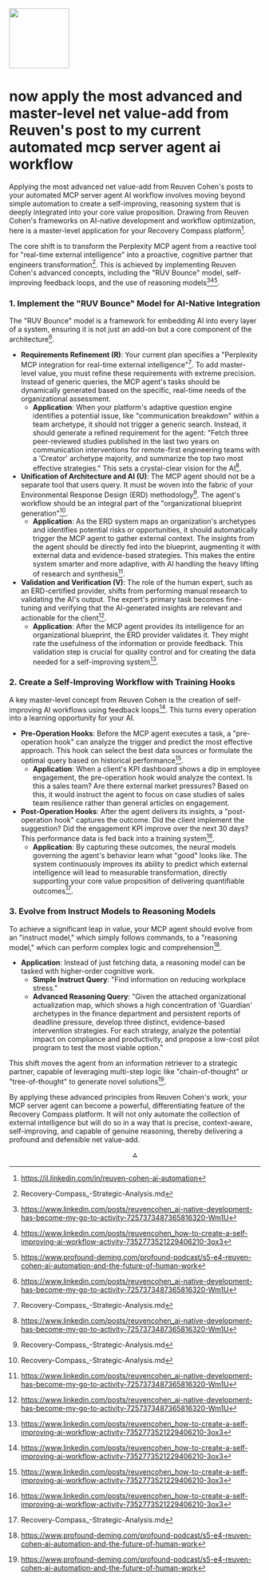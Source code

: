 <img src="https://r2cdn.perplexity.ai/pplx-full-logo-primary-dark%402x.png" class="logo" width="120"/>

# now apply the most advanced and master-level net value-add from Reuven's post to my current automated mcp server agent ai workflow

Applying the most advanced net value-add from Reuven Cohen's posts to your automated MCP server agent AI workflow involves moving beyond simple automation to create a self-improving, reasoning system that is deeply integrated into your core value proposition. Drawing from Reuven Cohen's frameworks on AI-native development and workflow optimization, here is a master-level application for your Recovery Compass platform[^1].

The core shift is to transform the Perplexity MCP agent from a reactive tool for "real-time external intelligence" into a proactive, cognitive partner that engineers transformation[^2]. This is achieved by implementing Reuven Cohen's advanced concepts, including the "RUV Bounce" model, self-improving feedback loops, and the use of reasoning models[^3][^4][^5].

### 1. Implement the "RUV Bounce" Model for AI-Native Integration

The "RUV Bounce" model is a framework for embedding AI into every layer of a system, ensuring it is not just an add-on but a core component of the architecture[^3].

* **Requirements Refinement (R)**: Your current plan specifies a "Perplexity MCP integration for real-time external intelligence"[^2]. To add master-level value, you must refine these requirements with extreme precision. Instead of generic queries, the MCP agent's tasks should be dynamically generated based on the specific, real-time needs of the organizational assessment.
    * **Application**: When your platform's adaptive question engine identifies a potential issue, like "communication breakdown" within a team archetype, it should not trigger a generic search. Instead, it should generate a refined requirement for the agent: "Fetch three peer-reviewed studies published in the last two years on communication interventions for remote-first engineering teams with a 'Creator' archetype majority, and summarize the top two most effective strategies." This sets a crystal-clear vision for the AI[^3].
* **Unification of Architecture and AI (U)**: The MCP agent should not be a separate tool that users query. It must be woven into the fabric of your Environmental Response Design (ERD) methodology[^2]. The agent's workflow should be an integral part of the "organizational blueprint generation"[^2].
    * **Application**: As the ERD system maps an organization's archetypes and identifies potential risks or opportunities, it should automatically trigger the MCP agent to gather external context. The insights from the agent should be directly fed into the blueprint, augmenting it with external data and evidence-based strategies. This makes the entire system smarter and more adaptive, with AI handling the heavy lifting of research and synthesis[^3].
* **Validation and Verification (V)**: The role of the human expert, such as an ERD-certified provider, shifts from performing manual research to validating the AI's output. The expert's primary task becomes fine-tuning and verifying that the AI-generated insights are relevant and actionable for the client[^3].
    * **Application**: After the MCP agent provides its intelligence for an organizational blueprint, the ERD provider validates it. They might rate the usefulness of the information or provide feedback. This validation step is crucial for quality control and for creating the data needed for a self-improving system[^4].


### 2. Create a Self-Improving Workflow with Training Hooks

A key master-level concept from Reuven Cohen is the creation of self-improving AI workflows using feedback loops[^4]. This turns every operation into a learning opportunity for your AI.

* **Pre-Operation Hooks**: Before the MCP agent executes a task, a "pre-operation hook" can analyze the trigger and predict the most effective approach. This hook can select the best data sources or formulate the optimal query based on historical performance[^4].
    * **Application**: When a client's KPI dashboard shows a dip in employee engagement, the pre-operation hook would analyze the context. Is this a sales team? Are there external market pressures? Based on this, it would instruct the agent to focus on case studies of sales team resilience rather than general articles on engagement.
* **Post-Operation Hooks**: After the agent delivers its insights, a "post-operation hook" captures the outcome. Did the client implement the suggestion? Did the engagement KPI improve over the next 30 days? This performance data is fed back into a training system[^4].
    * **Application**: By capturing these outcomes, the neural models governing the agent's behavior learn what "good" looks like. The system continuously improves its ability to predict which external intelligence will lead to measurable transformation, directly supporting your core value proposition of delivering quantifiable outcomes[^2].


### 3. Evolve from Instruct Models to Reasoning Models

To achieve a significant leap in value, your MCP agent should evolve from an "instruct model," which simply follows commands, to a "reasoning model," which can perform complex logic and comprehension[^5].

* **Application**: Instead of just fetching data, a reasoning model can be tasked with higher-order cognitive work.
    * **Simple Instruct Query**: "Find information on reducing workplace stress."
    * **Advanced Reasoning Query**: "Given the attached organizational actualization map, which shows a high concentration of 'Guardian' archetypes in the finance department and persistent reports of deadline pressure, develop three distinct, evidence-based intervention strategies. For each strategy, analyze the potential impact on compliance and productivity, and propose a low-cost pilot program to test the most viable option."

This shift moves the agent from an information retriever to a strategic partner, capable of leveraging multi-step logic like "chain-of-thought" or "tree-of-thought" to generate novel solutions[^5].

By applying these advanced principles from Reuven Cohen's work, your MCP server agent can become a powerful, differentiating feature of the Recovery Compass platform. It will not only automate the collection of external intelligence but will do so in a way that is precise, context-aware, self-improving, and capable of genuine reasoning, thereby delivering a profound and defensible net value-add.

<div style="text-align: center">⁂</div>

[^1]: https://il.linkedin.com/in/reuven-cohen-ai-automation

[^2]: Recovery-Compass_-Strategic-Analysis.md

[^3]: https://www.linkedin.com/posts/reuvencohen_ai-native-development-has-become-my-go-to-activity-7257373487365816320-Wm1U

[^4]: https://www.linkedin.com/posts/reuvencohen_how-to-create-a-self-improving-ai-workflow-activity-7352773521229406210-3ox3

[^5]: https://www.profound-deming.com/profound-podcast/s5-e4-reuven-cohen-ai-automation-and-the-future-of-human-work

[^6]: https://news.ycombinator.com/item?id=39217310

[^7]: https://www.linkedin.com/directory/posts/j

[^8]: https://www.mackay.qld.gov.au/__data/assets/pdf_file/0008/372266/Ordinary_Meeting_Agenda_-_November_27,_2024.pdf

[^9]: https://archive.org/download/financialadverti00lewirich/financialadverti00lewirich.pdf

[^10]: https://hammes.io/who-is-hiring/2021-07/

[^11]: https://knowledgecenter.zuora.com/Zuora_Platform/Extensibility/Workflow/Using_Workflow/Export_and_import_a_workflow

[^12]: https://leonisnewsletter.substack.com/p/zero-or-hero-a-technical-framework

[^13]: https://www.wsj.com/public/resources/documents/caAMhIjINdJB2FAoPvi7-WSJNewsPaper-6-17-2022.pdf

[^14]: https://www.linkedin.com/posts/mahfzal_every-export-button-in-an-enterprise-workflow-activity-7308480076164030464-BdEJ

[^15]: https://www.finrofca.com/news/financial-modeling-for-ai-startups

[^16]: https://archive.cantonpl.org/observer/1988/08_Aug%201988/08-18-1988.pdf

[^17]: https://docs.eluv.io/docs/guides/media-ingest/workflow-examples/

[^18]: https://www.linkedin.com/posts/reuvencohen_in-the-near-future-building-and-investing-activity-7272973450225360896-f8uT

[^19]: https://upload.wikimedia.org/wikipedia/commons/c/c2/Victoria_Daily_Times_(1910-05-14)_(IA_victoriadailytimes19100514).pdf

[^20]: https://podcasts.apple.com/ro/podcast/how-i-find-\$130k-month-ai-saas-opportunities-hiding/id1593424985?i=1000697455967

[^21]: https://www.linkedin.com/posts/reuvencohen_a-few-thoughts-on-coding-with-ai-and-avoiding-activity-7260324887645286400-Sqj2

[^22]: https://ecms.newportbeachca.gov/WEB/DocView.aspx?id=1212525\&dbid=0\&repo=CNB

[^23]: https://oomol.com/blog/tags/workflow-automation

[^24]: https://github.com/ruvnet

[^25]: https://www.warmly.ai/p/blog/ai-sales-automation

[^26]: https://www.linkedin.com/posts/reuvencohen_unpopular-opinion-the-idea-that-human-created-activity-7322030552230809600-59c7

[^27]: https://www.linkedin.com/posts/reuvencohen_if-anyones-wondering-whether-ai-makes-activity-7242885938693988354-L_ya

[^28]: https://www.youtube.com/watch?v=mNcXue7X8H0

[^29]: https://www.linkedin.com/posts/reuvencohen_my-custom-instructions-for-chatgpt-using-activity-7262907779563073536-cwFH

[^30]: https://www.youtube.com/watch?v=8wCIPZfV9KI

[^31]: https://aiadvisoryboards.wordpress.com/2024/05/03/the-ruv-enterprise-ai-pocket-guide-strategic-ai-integration-reuven-cohen-brenda-cohen-and-openai/

[^32]: https://www.linkedin.com/posts/reuvencohen_one-of-the-most-interesting-areas-in-emerging-activity-7278909181187764224-vI7B

[^33]: https://github.com/ruvnet/rUv-dev

[^34]: https://www.linkedin.com/posts/reuvencohen_lets-talk-about-the-illusion-of-openness-activity-7268373103108349953-XJO1

[^35]: https://www.youtube.com/watch?v=J1ftZSYW1xI

[^36]: https://www.linkedin.com/posts/reuvencohen_a-few-thoughts-on-writing-technical-documentation-activity-7281794374433173505-CtN0

[^37]: https://www.linkedin.com/posts/reuvencohen_continuing-in-my-exploration-of-prompt-engineering-activity-7157745009717350400-ds2p

[^38]: https://www.linkedin.com/posts/reuvencohen_this-is-how-im-infusing-self-awareness-in-activity-7274518632259301378-8f4y

[^39]: https://gist.github.com/ruvnet/e6ca1de83d9122b87a6f72180c7fe583

[^40]: https://www.linkedin.com/video/live/urn:li:ugcPost:7338958277646393345/?originTrackingId=98BFbYghSVqcncNLBFxvDA%3D%3D

